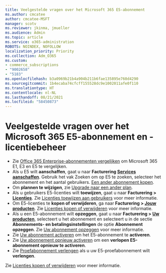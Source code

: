 ```yaml
---
title: Veelgestelde vragen over het Microsoft 365 E5-abonnement
ms.author: cmcatee
author: cmcatee-MSFT
manager: scotv
ms.reviewer: jkinma, jmueller
ms.audience: Admin
ms.topic: article
ms.service: o365-administration
ROBOTS: NOINDEX, NOFOLLOW
localization_priority: Priority
ms.collection: Adm_O365
ms.custom:
- commerce_subscriptions
- "9002658"
- "5183"
ms.openlocfilehash: b3a0969b21b4a904b211b6fae135895e760d4290
ms.sourcegitcommit: 1b4ecaba74cfcff155528dc9e1002011afe0f110
ms.translationtype: HT
ms.contentlocale: nl-NL
ms.lasthandoff: 08/21/2021
ms.locfileid: "58450873"
---
```

# <a name="microsoft-365-e5-subscription-and-license-management-faq"></a>Veelgestelde vragen over het Microsoft 365 E5-abonnement en -licentiebeheer

- Zie [Office 365 Enterprise-abonnementen vergelijken](https://www.microsoft.com/microsoft-365/business/compare-more-office-365-for-business-plans) om Microsoft 365 E1, E3 en E5 te vergelijken.
- Als u E5 wilt **aanschaffen**, gaat u naar **Facturering [ Services aanschaffen](https://go.microsoft.com/fwlink/p/?linkid=868433)**. Gebruik het vak Zoeken om op E5 te zoeken, selecteer het abonnement en het aantal gebruikers. [Een ander abonnement kopen](https://docs.microsoft.com/microsoft-365/commerce/try-or-buy-microsoft-365#buy-a-different-subscription).
- Om **plannen te wijzigen**, zie [Upgrade naar een ander plan](https://docs.microsoft.com/microsoft-365/commerce/subscriptions/upgrade-to-different-plan).
- Als u gebruikers E5-licenties wilt **toewijzen**, gaat u naar **Facturering > [Licenties](https://go.microsoft.com/fwlink/p/?linkid=842264)**. Zie [Licenties toewijzen aan gebruikers](https://docs.microsoft.com/microsoft-365/admin/manage/assign-licenses-to-users) voor meer informatie.
- Om E5-licenties te **kopen of verwijderen**, ga naar **Facturering > [Jouw producten](https://go.microsoft.com/fwlink/p/?linkid=842054)**. Zie [Licenties kopen of verwijderen](https://docs.microsoft.com/microsoft-365/commerce/licenses/buy-licenses) voor meer informatie.
- Als u een E5-abonnement wilt **opzeggen**, gaat u naar **Facturering > [Uw producten](https://go.microsoft.com/fwlink/p/?linkid=842054)**, selecteert u het abonnement en selecteert u in de sectie **Abonnements- en betalingsinstellingen** de optie **Abonnement opzeggen**. Zie [Uw abonnement opzeggen](https://docs.microsoft.com/microsoft-365/commerce/subscriptions/cancel-your-subscription) voor meer informatie.
- Zie [Uw abonnement activeren](https://docs.microsoft.com/alchemyinsights/activate-your-office-365-subscription) om het E5-abonnement te **activeren**.
- Zie [Uw abonnement opnieuw activeren](https://docs.microsoft.com/alchemyinsights/reactivate-your-subscription) om een **verlopen E5-abonnement opnieuw te activeren**.
- Zie [Proefabonnement verlengen](https://docs.microsoft.com/microsoft-365/commerce/extend-your-trial) als u uw E5-proefabonnement wilt **verlengen**.

Zie [Licenties kopen of verwijderen](https://docs.microsoft.com/microsoft-365/commerce/licenses/buy-licenses) voor meer informatie.